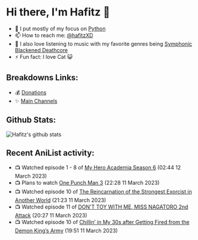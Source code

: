 # Hi there, I'm Hafitz 👋
- 🐍 I put mostly of my focus on [Python](https://python.org)
- 📫 How to reach me: [@hafitzXD](https://t.me/hafitzXD)
- 🎵 I also love listening to music with my favorite genres being [Symphonic Blackened Deathcore](https://youtu.be/qyYmS_iBcy4)
- ⚡ Fun fact: I love Cat 😺

## Breakdowns Links:
- 💰 [Donations](https://t.me/TheBreakdowns/2)
- ✨ [Main Channels](https://t.me/TheBreakdowns)

## Github Stats:
![Hafitz's github stats](https://github-readme-stats.vercel.app/api?username=breakdowns&show_icons=true&count_private=true&bg_color=00000000&text_color=777)

## Recent AniList activity:
<!-- ANILIST_ACTIVITY:start -->

-   📺 Watched episode 1 - 8 of [My Hero Academia Season 6](https://anilist.co/anime/139630) (02:44 12 March 2023)
-   📺 Plans to watch [One Punch Man 3](https://anilist.co/anime/153800) (22:28 11 March 2023)
-   📺 Watched episode 10 of [The Reincarnation of the Strongest Exorcist in Another World](https://anilist.co/anime/144553) (21:23 11 March 2023)
-   📺 Watched episode 11 of [DON'T TOY WITH ME, MISS NAGATORO 2nd Attack](https://anilist.co/anime/140596) (20:27 11 March 2023)
-   📺 Watched episode 10 of [Chillin’ in My 30s after Getting Fired from the Demon King’s Army](https://anilist.co/anime/152523) (19:51 11 March 2023)

<!-- ANILIST_ACTIVITY:end -->

